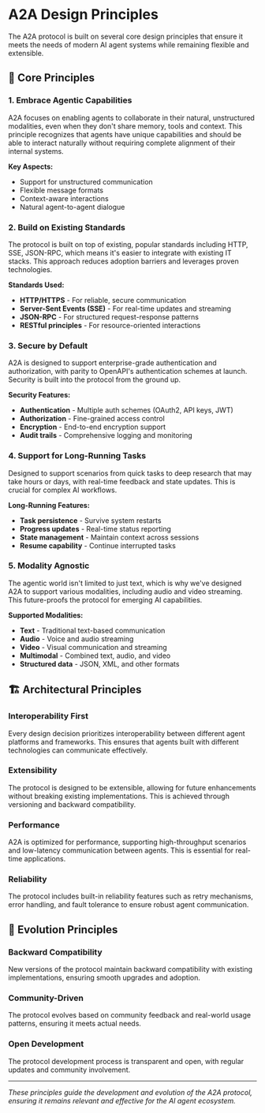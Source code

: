 # A2A Design Principles

The A2A protocol is built on several core design principles that ensure it meets the needs of modern AI agent systems while remaining flexible and extensible.

## 🎯 Core Principles

### 1. Embrace Agentic Capabilities

A2A focuses on enabling agents to collaborate in their natural, unstructured modalities, even when they don't share memory, tools and context. This principle recognizes that agents have unique capabilities and should be able to interact naturally without requiring complete alignment of their internal systems.

**Key Aspects:**
- Support for unstructured communication
- Flexible message formats
- Context-aware interactions
- Natural agent-to-agent dialogue

### 2. Build on Existing Standards

The protocol is built on top of existing, popular standards including HTTP, SSE, JSON-RPC, which means it's easier to integrate with existing IT stacks. This approach reduces adoption barriers and leverages proven technologies.

**Standards Used:**
- **HTTP/HTTPS** - For reliable, secure communication
- **Server-Sent Events (SSE)** - For real-time updates and streaming
- **JSON-RPC** - For structured request-response patterns
- **RESTful principles** - For resource-oriented interactions

### 3. Secure by Default

A2A is designed to support enterprise-grade authentication and authorization, with parity to OpenAPI's authentication schemes at launch. Security is built into the protocol from the ground up.

**Security Features:**
- **Authentication** - Multiple auth schemes (OAuth2, API keys, JWT)
- **Authorization** - Fine-grained access control
- **Encryption** - End-to-end encryption support
- **Audit trails** - Comprehensive logging and monitoring

### 4. Support for Long-Running Tasks

Designed to support scenarios from quick tasks to deep research that may take hours or days, with real-time feedback and state updates. This is crucial for complex AI workflows.

**Long-Running Features:**
- **Task persistence** - Survive system restarts
- **Progress updates** - Real-time status reporting
- **State management** - Maintain context across sessions
- **Resume capability** - Continue interrupted tasks

### 5. Modality Agnostic

The agentic world isn't limited to just text, which is why we've designed A2A to support various modalities, including audio and video streaming. This future-proofs the protocol for emerging AI capabilities.

**Supported Modalities:**
- **Text** - Traditional text-based communication
- **Audio** - Voice and audio streaming
- **Video** - Visual communication and streaming
- **Multimodal** - Combined text, audio, and video
- **Structured data** - JSON, XML, and other formats

## 🏗️ Architectural Principles

### Interoperability First

Every design decision prioritizes interoperability between different agent platforms and frameworks. This ensures that agents built with different technologies can communicate effectively.

### Extensibility

The protocol is designed to be extensible, allowing for future enhancements without breaking existing implementations. This is achieved through versioning and backward compatibility.

### Performance

A2A is optimized for performance, supporting high-throughput scenarios and low-latency communication between agents. This is essential for real-time applications.

### Reliability

The protocol includes built-in reliability features such as retry mechanisms, error handling, and fault tolerance to ensure robust agent communication.

## 🔄 Evolution Principles

### Backward Compatibility

New versions of the protocol maintain backward compatibility with existing implementations, ensuring smooth upgrades and adoption.

### Community-Driven

The protocol evolves based on community feedback and real-world usage patterns, ensuring it meets actual needs.

### Open Development

The protocol development process is transparent and open, with regular updates and community involvement.

---

*These principles guide the development and evolution of the A2A protocol, ensuring it remains relevant and effective for the AI agent ecosystem.* 